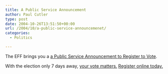```yaml
---
title: A Public Service Announcement
author: Paul Cutler
type: post
date: 2004-10-26T13:51:50+00:00
url: /2004/10/a-public-service-announcemenet/
categories:
  - Politics

---
```

The EFF brings you a [a Public Service Announcement to Register to Vote][1].

With the election only 7 days away, [your vote matters.][2] [Register online today.][2]

 [1]: http://www.eff.org/Activism/rtv/
 [2]: http://www.yourvotematters.org/vote/index.cfm?ms=EFF001